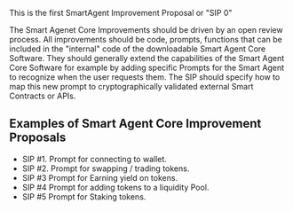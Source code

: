 This is the first SmartAgent Improvement Proposal or "SIP 0" 

The Smart Agenet Core Improvements should be driven by an open review process. 
All improvements should be code, prompts, functions that can be included in the "internal" code of the downloadable Smart Agent Core Software.
They should generally extend the capabilities of the Smart Agent Core Software for example by adding specific Prompts for the Smart Agent to recognize when the user requests them.
The SIP should specify how to map this new prompt to cryptographically validated external Smart Contracts or APIs.

## Examples of Smart Agent Core Improvement Proposals 
- SIP #1. Prompt for connecting to wallet.
- SIP #2. Prompt for swapping / trading tokens.
- SIP #3 Prompt for Earning yield on tokens.
- SIP #4 Prompt for adding tokens to a liquidity Pool.
- SIP #5 Prompt for Staking tokens.
